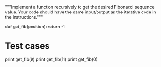 """Implement a function recursively to get the desired
Fibonacci sequence value.
Your code should have the same input/output as the 
iterative code in the instructions."""

def get_fib(position):
    return -1

# Test cases
print get_fib(9)
print get_fib(11)
print get_fib(0)

